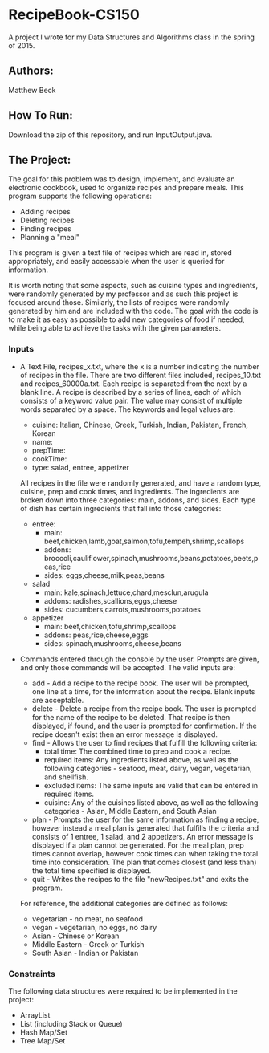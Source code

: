 # RecipeBook-CS150
A project I wrote for my Data Structures and Algorithms class in the spring of 2015.

## Authors:
Matthew Beck

## How To Run:
Download the zip of this repository, and run InputOutput.java.

## The Project:
The goal for this problem was to design, implement, and evaluate an electronic cookbook, used to organize recipes and prepare meals. This program supports the following operations:
  - Adding recipes
  - Deleting recipes
  - Finding recipes
  - Planning a "meal"

This program is given a text file of recipes which are read in, stored appropriately, and easily accessable when the user is queried for information.

It is worth noting that some aspects, such as cuisine types and ingredients, were randomly generated by my professor and as such this project is focused around those. Similarly, the lists of recipes were randomly generated by him and are included with the code. The goal with the code is to make it as easy as possible to add new categories of food if needed, while being able to achieve the tasks with the given parameters.

### Inputs
- A Text File, recipes_x.txt, where the x is a number indicating the number of recipes in the file. There are two different files included, recipes_10.txt and recipes_60000a.txt. Each recipe is separated from the next by a blank line. A recipe is described by a series of lines, each of which consists of a keyword value pair. The value may consist of multiple words separated by a space. The keywords and legal values are:
  * cuisine: Italian, Chinese, Greek, Turkish, Indian, Pakistan, French, Korean 
  * name: <made up>
  * prepTime: <integer>
  * cookTime: <integer>
  * type: salad, entree, appetizer
     
  All recipes in the file were randomly generated, and have a random type, cuisine, prep and cook times, and ingredients. The ingredients are broken down into three categories: main, addons, and sides. Each type of dish has certain ingredients that fall into those categories:
  * entree:
    * main: beef,chicken,lamb,goat,salmon,tofu,tempeh,shrimp,scallops
    * addons: broccoli,cauliflower,spinach,mushrooms,beans,potatoes,beets,peas,rice
    * sides: eggs,cheese,milk,peas,beans
  * salad
    * main: kale,spinach,lettuce,chard,mesclun,arugula
    * addons: radishes,scallions,eggs,cheese
    * sides: cucumbers,carrots,mushrooms,potatoes
  * appetizer
    * main: beef,chicken,tofu,shrimp,scallops
    * addons: peas,rice,cheese,eggs
    * sides: spinach,mushrooms,cheese,beans
  
- Commands entered through the console by the user. Prompts are given, and only those commands will be accepted. The valid inputs are:
  * add - Add a recipe to the recipe book. The user will be prompted, one line at a time, for the information about the recipe. Blank inputs are acceptable.
  * delete - Delete a recipe from the recipe book. The user is prompted for the name of the recipe to be deleted. That recipe is then displayed, if found, and the user is prompted for confirmation. If the recipe doesn't exist then an error message is displayed.
  * find - Allows the user to find recipes that fulfill the following criteria:
    * total time: The combined time to prep and cook a recipe.
    * required items: Any ingredients listed above, as well as the following categories - seafood, meat, dairy, vegan, vegetarian, and shellfish.
    * excluded items: The same inputs are valid that can be entered in required items.
    * cuisine: Any of the cuisines listed above, as well as the following categories - Asian, Middle Eastern, and South Asian
  * plan - Prompts the user for the same information as finding a recipe, however instead a meal plan is generated that fulfills the criteria and consists of 1 entree, 1 salad, and 2 appetizers. An error message is displayed if a plan cannot be generated. For the meal plan, prep times cannot overlap, however cook times can when taking the total time into consideration. The plan that comes closest (and less than) the total time specified is displayed. 
  * quit - Writes the recipes to the file "newRecipes.txt" and exits the program.
  
  For reference, the additional categories are defined as follows:
    * vegetarian - no meat, no seafood
    * vegan - vegetarian, no eggs, no dairy
    * Asian - Chinese or Korean
    * Middle Eastern - Greek or Turkish
    * South Asian - Indian or Pakistan


### Constraints
The following data structures were required to be implemented in the project:
  - ArrayList
  - List (including Stack or Queue)
  - Hash Map/Set
  - Tree Map/Set
